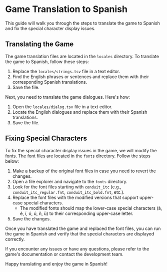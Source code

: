 # Game Translation to Spanish

This guide will walk you through the steps to translate the game to Spanish and fix the special character display issues.

## Translating the Game

The game translation files are located in the `locales` directory. To translate the game to Spanish, follow these steps:

1. Replace the `locales/strings.tsv` file in a text editor.
2. Find the English phrases or sentences and replace them with their corresponding Spanish translations.
3. Save the file.

Next, you need to translate the game dialogues. Here's how:

1. Open the `locales/dialog.tsv` file in a text editor.
2. Locate the English dialogues and replace them with their Spanish translations.
3. Save the file.

## Fixing Special Characters

To fix the special character display issues in the game, we will modify the fonts. The font files are located in the `fonts` directory. Follow the steps below:

1. Make a backup of the original font files in case you need to revert the changes.
2. Open a file explorer and navigate to the `fonts` directory.
3. Look for the font files starting with `conduit_itc` (e.g., `conduit_itc_regular.fnt`, `conduit_itc_bold.fnt`, etc.).
4. Replace the font files with the modified versions that support upper-case special characters.
   - The modified fonts should map the lower-case special characters (á, é, í, ó, ú, ñ, ü) to their corresponding upper-case letter.
5. Save the changes.

Once you have translated the game and replaced the font files, you can run the game in Spanish and verify that the special characters are displayed correctly.

If you encounter any issues or have any questions, please refer to the game's documentation or contact the development team.

Happy translating and enjoy the game in Spanish!
